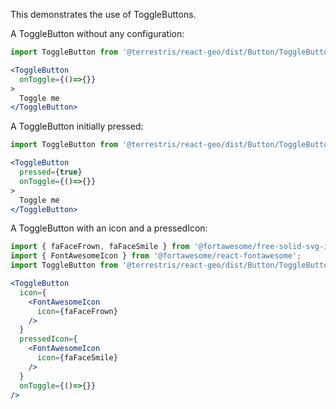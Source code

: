 This demonstrates the use of ToggleButtons.

A ToggleButton without any configuration:

```jsx
import ToggleButton from '@terrestris/react-geo/dist/Button/ToggleButton/ToggleButton';

<ToggleButton
  onToggle={()=>{}}
>
  Toggle me
</ToggleButton>
```

A ToggleButton initially pressed:

```jsx
import ToggleButton from '@terrestris/react-geo/dist/Button/ToggleButton/ToggleButton';

<ToggleButton
  pressed={true}
  onToggle={()=>{}}
>
  Toggle me
</ToggleButton>
```

A ToggleButton with an icon and a pressedIcon:

```jsx
import { faFaceFrown, faFaceSmile } from '@fortawesome/free-solid-svg-icons';
import { FontAwesomeIcon } from '@fortawesome/react-fontawesome';
import ToggleButton from '@terrestris/react-geo/dist/Button/ToggleButton/ToggleButton';

<ToggleButton
  icon={
    <FontAwesomeIcon
      icon={faFaceFrown}
    />
  }
  pressedIcon={
    <FontAwesomeIcon
      icon={faFaceSmile}
    />
  }
  onToggle={()=>{}}
/>
```
